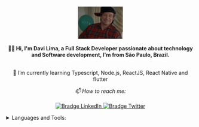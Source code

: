 <p align="center">
  <img src="wazup.gif" width="120px">
</p>

<p align="center">
    <b>🖖🏼 Hi, I'm Davi Lima, a Full Stack Developer passionate about technology and Software development, I'm from São Paulo, Brazil.</b>
</p>

<p align="center">
    <br>🌱 I’m currently learning Typescript, Node.js, ReactJS, React Native and flutter
</p>
 

<p align="center">
    <i>📫 How to reach me:</i>
    <br/><br/>
    <a href="https://www.linkedin.com/in/davilima99/" target="_blank">
      <img src="https://img.shields.io/badge/-Davi%20Lima-4D1EA7?logo=linkedin&style=flat-rounded&for-the-badge&logoColor=FFFFFF" alt="Bradge LinkedIn" />
    </a>
   <a href="https://twitter.com/_davilima99" target="_blank">
      <img src="https://img.shields.io/badge/-Davi%20Lima-4D1EA7?logo=twitter&style=flat-rounded&for-the-badge&logoColor=FFFFFF" alt="Bradge Twitter" />
   </a>
</p>

<details>
    <summary>Languages and Tools:</summary>
    <br>
    <code><img height="20" src="https://raw.githubusercontent.com/github/explore/80688e429a7d4ef2fca1e82350fe8e3517d3494d/topics/javascript/javascript.png"></code>
    <code><img height="20" src="https://raw.githubusercontent.com/github/explore/80688e429a7d4ef2fca1e82350fe8e3517d3494d/topics/typescript/typescript.png"></code>
    <code><img height="20" src="https://raw.githubusercontent.com/github/explore/80688e429a7d4ef2fca1e82350fe8e3517d3494d/topics/php/php.png"></code>
    <code><img height="20" src="https://raw.githubusercontent.com/github/explore/80688e429a7d4ef2fca1e82350fe8e3517d3494d/topics/react/react.png"></code>
    <code><img height="20" src="https://raw.githubusercontent.com/github/explore/80688e429a7d4ef2fca1e82350fe8e3517d3494d/topics/nodejs/nodejs.png"></code>
    <code><img height="20" src="https://raw.githubusercontent.com/github/explore/80688e429a7d4ef2fca1e82350fe8e3517d3494d/topics/docker/docker.png"></code>
    <code><img height="20" src="https://raw.githubusercontent.com/github/explore/80688e429a7d4ef2fca1e82350fe8e3517d3494d/topics/react-native/react-native.png"></code>
    <p align="center">
       <img src="https://github-readme-stats.vercel.app/api?username=davilima99&theme=tokyonight&show_icons=true&include_all_commits=true&count_private=true" alt="Github statistics" />
    </p>
  <br>
    <p align="center">
        <img src="https://github-readme-stats.vercel.app/api/top-langs?username=davilima99&theme=tokyonight&count_private=true" alt="Most used technologies" />
    </p>
</details>
